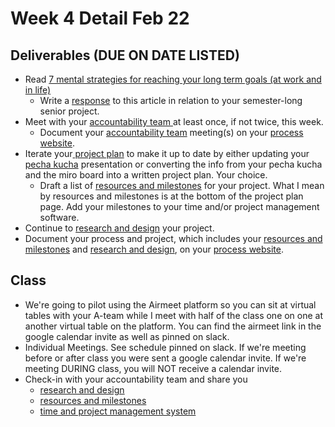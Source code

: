 # Week 4 Detail Feb 22

## Deliverables \(DUE ON DATE LISTED\)

* Read [7 mental strategies for reaching your long term goals \(at work and in life\)](https://blog.rescuetime.com/mental-strategies-long-term-goals/)
  * Write a [response](../assignments/responses.md) to this article in relation to your semester-long senior project.
* Meet with your [accountability team ](../assignments/accountability_partner.md)at least once, if not twice, this week. 
  * Document your [accountability team](../assignments/accountability_partner.md) meeting\(s\) on your [process website](../pre-work/website.md).
* Iterate your[ project plan](../project_plan/) to make it up to date by either updating your [pecha kucha](../pre-work/pecha_kucha.md) presentation or converting the info from your pecha kucha and the miro board into a written project plan. Your choice.
  * Draft a list of [resources and milestones](../project_plan/) for your project. What I mean by resources and milestones is at the bottom of the project plan page. Add your milestones to your time and/or project management software.
* Continue to [research and design](../project_plan/) your project.
* Document your process and project, which includes your [resources and milestones](../project_plan/) and [research and design](../project_plan/), on your [process website](../pre-work/website.md).

## Class

* We're going to pilot using the Airmeet platform so you can sit at virtual tables with your A-team while I meet with half of the class one on one at another virtual table on the platform. You can find the airmeet link in the google calendar invite as well as pinned on slack.
* Individual Meetings. See schedule pinned on slack. If we're meeting before or after class you were sent a google calendar invite. If we're meeting DURING class, you will NOT receive a calendar invite.
* Check-in with your accountability team and share you
  * [research and design](../project_plan/)
  * [resources and milestones](../project_plan/)
  * [time and project management system](../creativity-resources.md)

